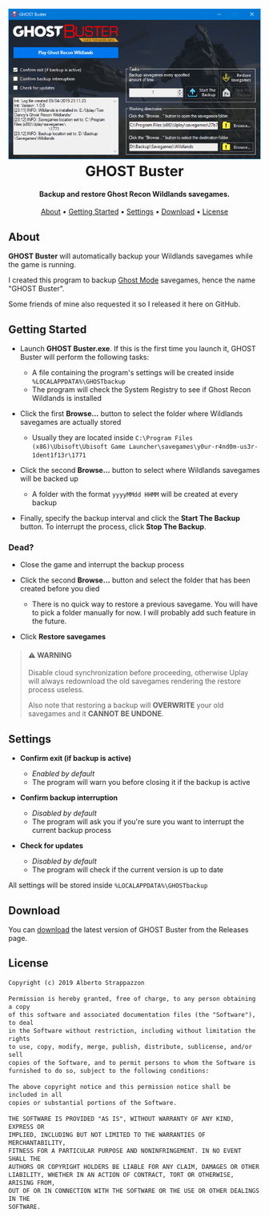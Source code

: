 <h1 align="center">
  <br>
  <img src="./images/Preview.png" alt="GHOST Buster"></a>
  <br>
  GHOST Buster
  <br>
</h1>

<h4 align="center">Backup and restore Ghost Recon Wildlands savegames.</h4>

<p align="center">
  <a href="#about">About</a> •
  <a href="#getting-started">Getting Started</a> •
  <a href="#settings">Settings</a> •
  <a href="#download">Download</a> •
  <a href="#license">License</a>
</p>

## About

**GHOST Buster** will automatically backup your Wildlands savegames while the game is running.

I created this program to backup [Ghost Mode](https://web.archive.org/web/20190108052618/https://ghost-recon.ubisoft.com/wildlands/en-us/news/152-328968-16/special-operation-2-is-coming) savegames, hence the name "GHOST Buster".

Some friends of mine also requested it so I released it here on GitHub.

## Getting Started

* Launch **GHOST Buster.exe**. If this is the first time you launch it, GHOST Buster will perform the following tasks:
  * A file containing the program's settings will be created inside `%LOCALAPPDATA%\GHOSTbackup`
  * The program will check the System Registry to see if Ghost Recon Wildlands is installed

* Click the first **Browse...** button to select the folder where Wildlands savegames are actually stored
  * Usually they are located inside `C:\Program Files (x86)\Ubisoft\Ubisoft Game Launcher\savegames\y0ur-r4nd0m-us3r-1dent1f13r\1771`

* Click the second **Browse...** button to select where Wildlands savegames will be backed up
  * A folder with the format `yyyyMMdd HHMM` will be created at every backup

* Finally, specify the backup interval and click the **Start The Backup** button. To interrupt the process, click **Stop The Backup**.

### Dead?

* Close the game and interrupt the backup process

* Click the second **Browse...** button and select the folder that has been created before you died
  * There is no quick way to restore a previous savegame. You will have to pick a folder manually for now. I will probably add such feature in the future.

* Click **Restore savegames**

> #### ⚠️ WARNING
>
> Disable cloud synchronization before proceeding, otherwise Uplay will always redownload the old savegames rendering the restore process useless.
>
> Also note that restoring a backup will **OVERWRITE** your old savegames and it **CANNOT BE UNDONE**.

## Settings

* **Confirm exit (if backup is active)**
  * _Enabled by default_
  * The program will warn you before closing it if the backup is active

* **Confirm backup interruption**
  * _Disabled by default_
  * The program will ask you if you're sure you want to interrupt the current backup process

* **Check for updates**
  * _Disabled by default_
  * The program will check if the current version is up to date

All settings will be stored inside `%LOCALAPPDATA%\GHOSTbackup`

## Download

You can [download](https://github.com/Strappazzon/GRW-GHOST-Buster/releases/latest) the latest version of GHOST Buster from the Releases page.

## License

```
Copyright (c) 2019 Alberto Strappazzon

Permission is hereby granted, free of charge, to any person obtaining a copy
of this software and associated documentation files (the "Software"), to deal
in the Software without restriction, including without limitation the rights
to use, copy, modify, merge, publish, distribute, sublicense, and/or sell
copies of the Software, and to permit persons to whom the Software is
furnished to do so, subject to the following conditions:

The above copyright notice and this permission notice shall be included in all
copies or substantial portions of the Software.

THE SOFTWARE IS PROVIDED "AS IS", WITHOUT WARRANTY OF ANY KIND, EXPRESS OR
IMPLIED, INCLUDING BUT NOT LIMITED TO THE WARRANTIES OF MERCHANTABILITY,
FITNESS FOR A PARTICULAR PURPOSE AND NONINFRINGEMENT. IN NO EVENT SHALL THE
AUTHORS OR COPYRIGHT HOLDERS BE LIABLE FOR ANY CLAIM, DAMAGES OR OTHER
LIABILITY, WHETHER IN AN ACTION OF CONTRACT, TORT OR OTHERWISE, ARISING FROM,
OUT OF OR IN CONNECTION WITH THE SOFTWARE OR THE USE OR OTHER DEALINGS IN THE
SOFTWARE.
```
